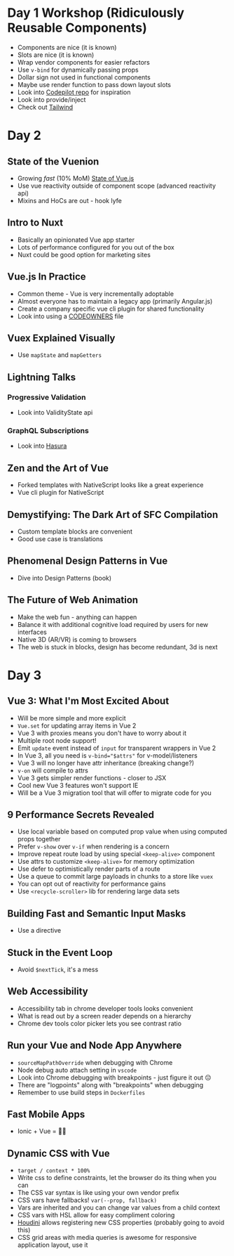 # Day 1 Workshop (Ridiculously Reusable Components)

- Components are nice (it is known)
- Slots are nice (it is known)
- Wrap vendor components for easier refactors
- Use `v-bind` for dynamically passing props
- Dollar sign not used in functional components
- Maybe use render function to pass down layout slots
- Look into [Codepilot repo](https://github.com/CodePilotai/codepilot) for inspiration
- Look into provide/inject
- Check out [Tailwind](https://github.com/tailwindcss/tailwindcss)

# Day 2

## State of the Vuenion

- Growing _fast_ (10% MoM) [State of Vue.js](https://www.monterail.com/state-of-vuejs-report)
- Use vue reactivity outside of component scope (advanced reactivity api)
- Mixins and HoCs are out - hook lyfe

## Intro to Nuxt

- Basically an opinionated Vue app starter
- Lots of performance configured for you out of the box
- Nuxt could be good option for marketing sites

## Vue.js In Practice

- Common theme - Vue is very incrementally adoptable
- Almost everyone has to maintain a legacy app (primarily Angular.js)
- Create a company specific vue cli plugin for shared functionality
- Look into using a [CODEOWNERS](https://help.github.com/en/articles/about-code-owners) file

## Vuex Explained Visually

- Use `mapState` and `mapGetters`

## Lightning Talks

### Progressive Validation

- Look into ValidityState api

### GraphQL Subscriptions

- Look into [Hasura](https://hasura.io/)

## Zen and the Art of Vue

- Forked templates with NativeScript looks like a great experience
- Vue cli plugin for NativeScript

## Demystifying: The Dark Art of SFC Compilation

- Custom template blocks are convenient
- Good use case is translations

## Phenomenal Design Patterns in Vue

- Dive into Design Patterns (book)

## The Future of Web Animation

- Make the web fun - anything can happen
- Balance it with additional cognitive load required by users for new interfaces
- Native 3D (AR/VR) is coming to browsers
- The web is stuck in blocks, design has become redundant, 3d is next

# Day 3

## Vue 3: What I'm Most Excited About

- Will be more simple and more explicit
- `Vue.set` for updating array items in Vue 2
- Vue 3 with proxies means you don't have to worry about it
- Multiple root node support!
- Emit `update` event instead of `input` for transparent wrappers in Vue 2
- In Vue 3, all you need is `v-bind="$attrs"` for v-model/listeners
- Vue 3 will no longer have attr inheritance (breaking change?)
- `v-on` will compile to attrs
- Vue 3 gets simpler render functions - closer to JSX
- Cool new Vue 3 features won't support IE
- Will be a Vue 3 migration tool that will offer to migrate code for you

## 9 Performance Secrets Revealed

- Use local variable based on computed prop value when using computed props together
- Prefer `v-show` over `v-if` when rendering is a concern
- Improve repeat route load by using special `<keep-alive>` component
- Use attrs to customize `<keep-alive>` for memory optimization
- Use defer to optimistically render parts of a route
- Use a queue to commit large payloads in chunks to a store like `vuex`
- You can opt out of reactivity for performance gains
- Use `<recycle-scroller>` lib for rendering large data sets

## Building Fast and Semantic Input Masks

- Use a directive

## Stuck in the Event Loop

- Avoid `$nextTick`, it's a mess

## Web Accessibility

- Accessibility tab in chrome developer tools looks convenient
- What is read out by a screen reader depends on a hierarchy
- Chrome dev tools color picker lets you see contrast ratio

## Run your Vue and Node App Anywhere

- `sourceMapPathOverride` when debugging with Chrome
- Node debug auto attach setting in `vscode`
- Look into Chrome debugging with breakpoints - just figure it out 😔
- There are "logpoints" along with "breakpoints" when debugging
- Remember to use build steps in `Dockerfiles`

## Fast Mobile Apps

- Ionic + Vue = 🎉💙

## Dynamic CSS with Vue

- `target / context * 100%`
- Write css to define constraints, let the browser do its thing when you can
- The CSS var syntax is like using your own vendor prefix
- CSS vars have fallbacks! `var(--prop, fallback)`
- Vars are inherited and you can change var values from a child context
- CSS vars with HSL allow for easy compliment coloring
- [Houdini](https://wiki.mozilla.org/CSS/Houdini) allows registering new CSS properties (probably going to avoid this)
- CSS grid areas with media queries is awesome for responsive application layout, use it
